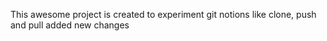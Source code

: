  This awesome project is created to experiment git notions like clone, push and pull
 added new changes
